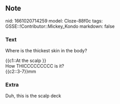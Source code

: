 ## Note
nid: 1661020714259
model: Cloze-88f0c
tags: GSSE::!Contributor::Mickey_Kondo
markdown: false

### Text
Where is the thickest skin in the body?
<div>
  {{c1::At the scalp }}
</div>
<div>
  How THICCCCCCCCC is it?
</div>
<div>
  {{c2::3-7}}mm
</div>

### Extra
Duh, this is the scalp deck
